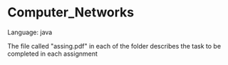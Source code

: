 # Computer_Networks
Language: java

The file called "assing.pdf" in each of the folder describes the task to be completed in each assignment

